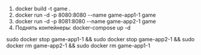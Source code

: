 1. docker build -t game .
2. docker run -d -p 8080:8080 --name game-app1-1 game
3. docker run -d -p 8081:8080 --name game-app2-1 game
4. Поднять контейнеры: docker-compose up -d

sudo docker stop game-app1-1 && sudo docker stop game-app2-1 && sudo docker rm game-app2-1 && sudo docker rm game-app1-1 

